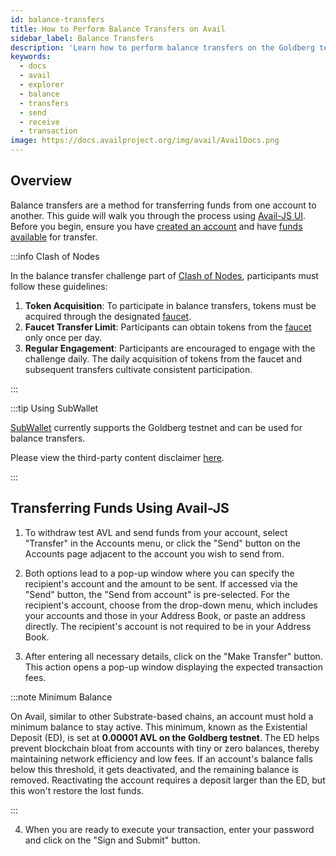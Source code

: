 ```yaml
---
id: balance-transfers
title: How to Perform Balance Transfers on Avail
sidebar_label: Balance Transfers
description: 'Learn how to perform balance transfers on the Goldberg testnet.'
keywords:
  - docs
  - avail
  - explorer
  - balance
  - transfers
  - send
  - receive
  - transaction
image: https://docs.availproject.org/img/avail/AvailDocs.png
---
```


## Overview

Balance transfers are a method for transferring funds from one account to another. This guide will walk you through the process using [<ins>Avail-JS UI</ins>](https://goldberg.avail.tools/). Before you begin, ensure you have [<ins>created an account</ins>](/about/accounts) and have [<ins>funds available</ins>](/about/faucet) for transfer.

:::info Clash of Nodes

In the balance transfer challenge part of [<ins>Clash of Nodes</ins>](/category/clash-of-nodes/), participants must follow these guidelines:

1. **Token Acquisition**: To participate in balance transfers, tokens must be acquired through the designated [<ins>faucet</ins>](/about/faucet).
2. **Faucet Transfer Limit**: Participants can obtain tokens from the [<ins>faucet</ins>](/about/faucet) only once per day.
3. **Regular Engagement**: Participants are encouraged to engage with the challenge daily. The daily acquisition of tokens from the faucet and subsequent transfers cultivate consistent participation.

:::

:::tip Using SubWallet

[<ins>SubWallet</ins>](https://www.subwallet.app/) currently supports the Goldberg testnet and can be used for balance transfers.

Please view the third-party content disclaimer [<ins>here</ins>](https://github.com/availproject/availproject.github.io/blob/main/CONTENT_DISCLAIMER.md).

:::

## Transferring Funds Using Avail-JS

1. To withdraw test AVL and send funds from your account, select "Transfer" in the Accounts menu, or click the "Send" button on the Accounts page adjacent to the account you wish to send from.

2. Both options lead to a pop-up window where you can specify the recipient's account and the amount to be sent. If accessed via the "Send" button, the "Send from account" is pre-selected. For the recipient's account, choose from the drop-down menu, which includes your accounts and those in your Address Book, or paste an address directly. The recipient's account is not required to be in your Address Book.

3. After entering all necessary details, click on the "Make Transfer" button. This action opens a pop-up window displaying the expected transaction fees.

:::note Minimum Balance

On Avail, similar to other Substrate-based chains, an account must hold a minimum balance to stay active. This minimum, known as the Existential Deposit (ED), is set at **0.00001 AVL on the Goldberg testnet**. The ED helps prevent blockchain bloat from accounts with tiny or zero balances, thereby maintaining network efficiency and low fees. If an account's balance falls below this threshold, it gets deactivated, and the remaining balance is removed. Reactivating the account requires a deposit larger than the ED, but this won't restore the lost funds.

:::

4. When you are ready to execute your transaction, enter your password and click on the "Sign and Submit" button.
